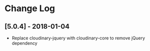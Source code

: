 # Change Log

## [5.0.4] - 2018-01-04
- Replace cloudinary-jquery with cloudinary-core to remove jQuery dependency